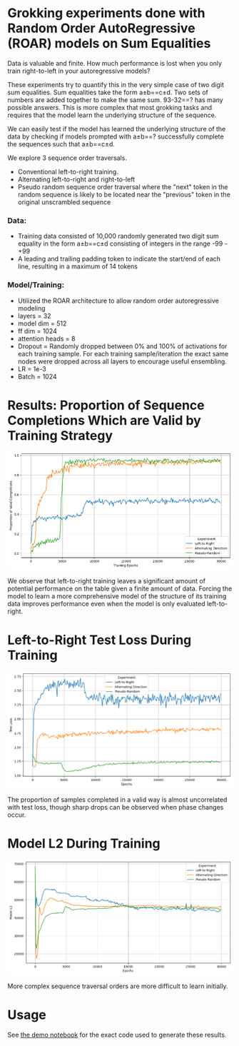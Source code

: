 # Grokking experiments done with Random Order AutoRegressive (ROAR) models on Sum Equalities

Data is valuable and finite. How much performance is lost when you only train right-to-left in your autoregressive models?

These experiments try to quantify this in the very simple case of two digit sum equalities. Sum equalities take the form a±b==c±d. Two sets of numbers are added together to make the same sum. 93-32==? has many possible answers. This is more complex that most grokking tasks and requires that the model learn the underlying structure of the sequence.

We can easily test if the model has learned the underlying structure of the data by checking if models prompted with a±b==? successfully complete the sequences such that a±b==c±d.

We explore 3 sequence order traversals. 
* Conventional left-to-right training.
* Alternating left-to-right and right-to-left
* Pseudo random sequence order traversal where the "next" token in the random sequence is likely to be located near the "previous" token in the original unscrambled sequence

### Data:
* Training data consisted of 10,000 randomly generated two digit sum equality in the form a±b==c±d consisting of integers in the range -99 - +99
* A leading and trailing padding token to indicate the start/end of each line, resulting in a maximum of 14 tokens

### Model/Training:
* Utilized the ROAR architecture to allow random order autoregressive modeling
* layers = 32
* model dim = 512
* ff dim = 1024
* attention heads = 8
* Dropout = Randomly dropped between 0% and 100% of activations for each training sample. For each training sample/iteration the exact same nodes were dropped across all layers to encourage useful ensembling. 
* LR = 1e-3
* Batch = 1024


# Results: Proportion of Sequence Completions Which are Valid by Training Strategy

![Percent Valid](resources/percent_valid.png)

We observe that left-to-right training leaves a significant amount of potential performance on the table given a finite amount of data. Forcing the model to learn a more comprehensive model of the structure of its training data improves performance even when the model is only evaluated left-to-right.

# Left-to-Right Test Loss During Training

![Percent Valid](resources/test_loss.png)

The proportion of samples completed in a valid way is almost uncorrelated with test loss, though sharp drops can be observed when phase changes occur.


# Model L2 During Training

![Percent Valid](resources/l2.png)

More complex sequence traversal orders are more difficult to learn initially.

# Usage
See [the demo notebook](grok_demo.ipynb) for the exact code used to generate these results.
